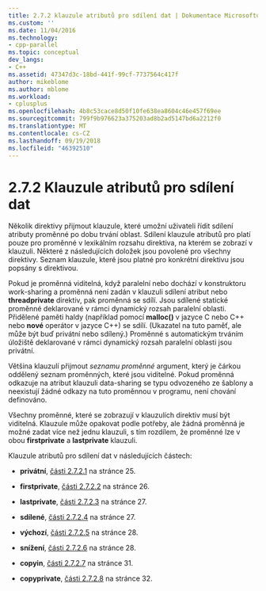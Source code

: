 ```yaml
---
title: 2.7.2 klauzule atributů pro sdílení dat | Dokumentace Microsoftu
ms.custom: ''
ms.date: 11/04/2016
ms.technology:
- cpp-parallel
ms.topic: conceptual
dev_langs:
- C++
ms.assetid: 47347d3c-18bd-441f-99cf-7737564c417f
author: mikeblome
ms.author: mblome
ms.workload:
- cplusplus
ms.openlocfilehash: 4b8c53cace8d50f10fe638ea8604c46e457f69ee
ms.sourcegitcommit: 799f9b976623a375203ad8b2ad5147bd6a2212f0
ms.translationtype: MT
ms.contentlocale: cs-CZ
ms.lasthandoff: 09/19/2018
ms.locfileid: "46392510"
---
```

# <a name="272-data-sharing-attribute-clauses"></a>2.7.2 Klauzule atributů pro sdílení dat

Několik direktivy přijmout klauzule, které umožní uživateli řídit sdílení atributy proměnné po dobu trvání oblast. Sdílení klauzule atributů pro platí pouze pro proměnné v lexikálním rozsahu direktiva, na kterém se zobrazí v klauzuli. Některé z následujících doložek jsou povolené pro všechny direktivy. Seznam klauzule, které jsou platné pro konkrétní direktivu jsou popsány s direktivou.

Pokud je proměnná viditelná, když paralelní nebo dochází v konstruktoru work-sharing a proměnná není zadán v klauzuli sdílení atribut nebo **threadprivate** direktiv, pak proměnná se sdílí. Jsou sdílené statické proměnné deklarované v rámci dynamický rozsah paralelní oblasti. Přidělené paměti haldy (například pomocí **malloc()** v jazyce C nebo C++ nebo **nové** operátor v jazyce C++) se sdílí. (Ukazatel na tuto paměť, ale může být buď privátní nebo sdílený.) Proměnné s automatickým trváním úložiště deklarované v rámci dynamický rozsah paralelní oblasti jsou privátní.

Většina klauzulí přijmout *seznamu proměnné* argument, který je čárkou oddělený seznam proměnných, které jsou viditelné. Pokud proměnná odkazuje na atribut klauzuli data-sharing se typu odvozeného ze šablony a neexistují žádné odkazy na tuto proměnnou v programu, není chování definováno.

Všechny proměnné, které se zobrazují v klauzulích direktiv musí být viditelná. Klauzule může opakovat podle potřeby, ale žádná proměnná je možné zadat více než jednu klauzuli, s tím rozdílem, že proměnné lze v obou **firstprivate** a **lastprivate** klauzuli.

Klauzule atributů pro sdílení dat v následujících částech:

- **privátní**, [části 2.7.2.1](../../parallel/openmp/2-7-2-1-private.md) na stránce 25.

- **firstprivate**, [části 2.7.2.2](../../parallel/openmp/2-7-2-2-firstprivate.md) na stránce 26.

- **lastprivate**, [části 2.7.2.3](../../parallel/openmp/2-7-2-3-lastprivate.md) na stránce 27.

- **sdílené**, [části 2.7.2.4](../../parallel/openmp/2-7-2-4-shared.md) na stránce 27.

- **výchozí**, [části 2.7.2.5](../../parallel/openmp/2-7-2-5-default.md) na stránce 28.

- **snížení**, [části 2.7.2.6](../../parallel/openmp/2-7-2-6-reduction.md) na stránce 28.

- **copyin**, [části 2.7.2.7](../../parallel/openmp/2-7-2-7-copyin.md) na stránce 31.

- **copyprivate**, [části 2.7.2.8](../../parallel/openmp/2-7-2-8-copyprivate.md) na stránce 32.